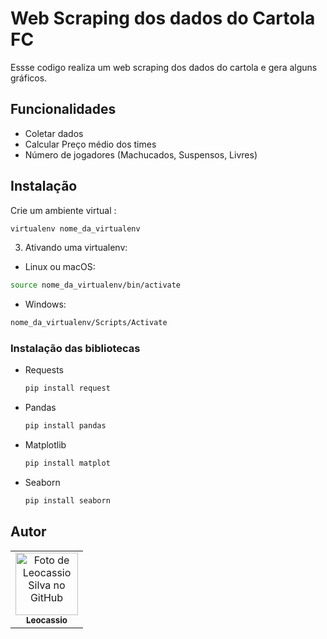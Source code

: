 
# Web Scraping dos dados do Cartola FC 
Essse codigo realiza um web scraping dos dados do cartola e gera alguns gráficos.


## Funcionalidades

- Coletar dados 
- Calcular Preço médio dos times 
- Número de jogadores (Machucados, Suspensos, Livres)


## Instalação
Crie um ambiente virtual :

```bash
virtualenv nome_da_virtualenv
```

3. Ativando uma virtualenv:

- Linux ou macOS: 

```bash
source nome_da_virtualenv/bin/activate 
```
- Windows: 

```bash
nome_da_virtualenv/Scripts/Activate 
```

### Instalação das bibliotecas

- Requests
    ```bash
    pip install request
    ```
- Pandas
    ```bash
    pip install pandas
    ```
- Matplotlib 
    ```bash
    pip install matplot
    ```
- Seaborn
    ```bash
    pip install seaborn
    ```

## Autor
<table>
  <tr>
    <td align="center">
      <a href="https://github.com/leocassiosilva">
        <img src="https://avatars.githubusercontent.com/u/56235626?s=400&u=e1d65eb62c2af0330761629420be56f266033655&v=4" width="100px;" alt="Foto de Leocassio Silva no GitHub"/><br>
        <sub>
          <b>Leocassio</b>
        </sub>
      </a>
    </td>
  </tr>
</table>

